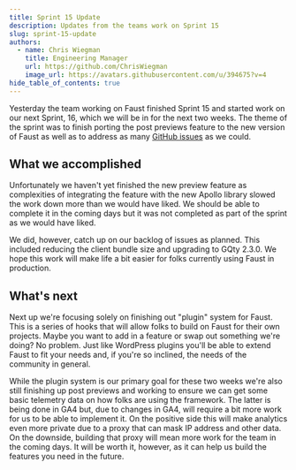 ```yaml
---
title: Sprint 15 Update
description: Updates from the teams work on Sprint 15
slug: sprint-15-update
authors:
  - name: Chris Wiegman
    title: Engineering Manager
    url: https://github.com/ChrisWiegman
    image_url: https://avatars.githubusercontent.com/u/394675?v=4
hide_table_of_contents: true
---
```


Yesterday the team working on Faust finished Sprint 15 and started work on our next Sprint, 16, which we will be in for the next two weeks. The theme of the sprint was to finish porting the post previews feature to the new version of Faust as well as to address as many [GitHub issues](https://github.com/wpengine/faustjs/issues) as we could.

## What we accomplished

Unfortunately we haven't yet finished the new preview feature as complexities of integrating the feature with the new Apollo library slowed the work down more than we would have liked. We should be able to complete it in the coming days but it was not completed as part of the sprint as we would have liked.

We did, however, catch up on our backlog of issues as planned. This included reducing the client bundle size and upgrading to GQty 2.3.0. We hope this work will make life a bit easier for folks currently using Faust in production.

## What's next

Next up we're focusing solely on finishing out "plugin" system for Faust. This is a series of hooks that will allow folks to build on Faust for their own projects. Maybe you want to add in a feature or swap out something we're doing? No problem. Just like WordPress plugins you'll be able to extend Faust to fit your needs and, if you're so inclined, the needs of the community in general.

While the plugin system is our primary goal for these two weeks we're also still finishing up post previews and working to ensure we can get some basic telemetry data on how folks are using the framework. The latter is being done in GA4 but, due to changes in GA4, will require a bit more work for us to be able to implement it. On the positive side this will make analytics even more private due to a proxy that can mask IP address and other data. On the downside, building that proxy will mean more work for the team in the coming days. It will be worth it, however, as it can help us build the features you need in the future.
